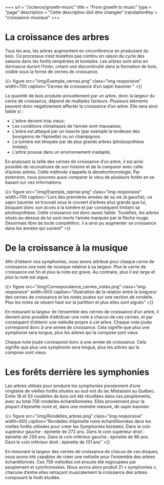 +++
url =  "/science/growth-music"
title = "From growth to music"
type = "page"
description =  "Cette description doit être changée"
translationKey = "croissance-musique"
+++

# La croissance des arbres

Tous les ans, les arbres augmentent en circonférence en produisant du bois. Ce processus n’est toutefois pas continu en raison du cycle des saisons dans les forêts tempérées et boréales. Les arbres sont ainsi en dormance durant l’hiver, créant une discontinuité dans la formation de bois, visible sous la forme de cernes de croissance.

{{< figure src="/img/Exemple_cernes.png" class="img-responsive" width=700 caption="Cernes de croissance d’un sapin baumier " >}}

La quantité de bois produite annuellement par un arbre, donc la largeur du cerne de croissance, dépend de multiples facteurs. Plusieurs éléments peuvent donc négativement affecter la croissance d’un arbre. Elle sera ainsi faible si :
- 	L’arbre devient trop vieux;
- Les conditions climatiques de l’année sont mauvaises;
- 	L’arbre est attaqué par un insecte (par exemple la tordeuse des bourgeons de l’épinette) ou un champignon.
- 	La lumière est bloquée par de plus grands arbres (photosynthèse limitée);
- 	L’arbre pousse dans un environnement inadapté;

En analysant la taille des cernes de croissance d’un arbre, il est ainsi possible de reconstruire de son histoire et de la comparer avec celle d’autres arbres. Cette méthode s’appelle la dendrochronologie. Par extension, nous pouvons aussi comparer le vécu de plusieurs forêts en se basant sur ces informations.



{{< figure src="/img/Exemple_reprise.png" class="img-responsive" width=700 caption="Lors des premières années de sa vie (à gauche), ce sapin baumier se trouvait sous le couvert d’arbres plus grands que lui, bloquant donc son accès à la lumière et par conséquent limitant sa photosynthèse. Cette croissance est donc assez faible. Toutefois, les arbres situés au-dessus de lui sont morts l’année marquée par la flèche rouge. Désormais libre de toute compétition, il a ainsi pu augmenter sa croissance dans les années qui suivent" >}}


# De la croissance à la musique

Afin d’obtenir nos symphonies, nous avons attribué pour chaque cerne de croissance une note de musique relative à sa largeur. Plus le cerne de croissance est fin et plus la note est grave. Au contraire, plus il est large et plus la note est aigue.

{{< figure src="/img/Correspondance_cernes_notes.png" class="img-responsive" width=600 caption="Illustration de la relation entre la longueur des cernes de croissance et les notes jouées sur une section de rondelle. Plus les notes se situent haut sur la partition et plus elles sont aiguës" >}}

En mesurant la largeur de l’ensemble des cernes de croissance d’un arbre, il devient ainsi possible d’attribuer une note à chacun de ces cernes, et par conséquent d’obtenir une mélodie propre à cet arbre.
Chaque note jouée correspond donc à une année de croissance. Cela signifie que plus une symphonie sera longue, plus les arbres qui la compose sont vieux

Chaque note jouée correspond donc à une année de croissance. Cela signifie que plus une symphonie sera longue, plus les arbres qui la compose sont vieux

# Les forêts derrière les symphonies

Les arbres utilisés pour produire les symphonies proviennent d’une vingtaine de vieilles forêts situées au sud-est du lac Mistassini au Québec. 
Entre 18 et 53 rondelles de bois ont été récoltées dans ces peuplements, avec au total 756 rondelles échantillonnées. Elles proviennent pour la plupart d’épinette noire et, dans une moindre mesure, de sapin baumier.


{{< figure src="/img/Rondelles_arbres.png" class="img-responsive" width=600 caption="Rondelles d’épinette noire échantillonnées dans les vieilles forêts utilisées pour créer les Symphonies boréales. Dans le coin supérieur gauche : épinette de 272 ans. Dans le coin supérieur droit : épinette de 258 ans. Dans le coin inférieur gauche : épinette de 86 ans. Dans le coin inférieur droit : épinette de 131 ans" >}}

En mesurant la largeur des cernes de croissance de chacun de ces disques, nous avons été capables de créer une mélodie pour l’ensemble des arbres échantillonnés. Ces 756 mélodies ont ensuite été regroupées par peuplement et synchronisées. Nous avons alors produit 21 « symphonies », chacune d’entre elles retraçant musicalement la croissance des arbres composant la forêt étudiée.
